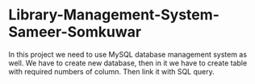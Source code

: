 # Library-Management-System-Sameer-Somkuwar
In this project we need to use MySQL database management system as well. We have to create new database, then in it we have to create table with required numbers of column.
Then link it with SQL query.
